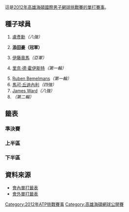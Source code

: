 這是[2012年高雄海碩國際男子網球挑戰賽的單打賽事](../Page/2012年高雄海碩國際男子網球挑戰賽.md "wikilink")。

## 種子球員

1.  [盧彥勳](../Page/盧彥勳.md "wikilink")*（八強）*

2.  **[添田豪](../Page/添田豪.md "wikilink")（冠軍）**

3.  [伊藤竜馬](https://zh.wikipedia.org/wiki/伊藤竜馬 "wikilink")*（亞軍）*

4.  [里克·德·霍伊斯特](../Page/里克·德·霍伊斯特.md "wikilink")*（第一輪）*

<!-- end list -->

5.   [Ruben
    Bemelmans](https://zh.wikipedia.org/wiki/魯賓·貝蒙爾曼斯 "wikilink")*（第一輪）*
6.   [馬可·丘迪內利](https://zh.wikipedia.org/wiki/馬可·丘迪內利 "wikilink")*（四強）*
7.   [James
    Ward](https://zh.wikipedia.org/wiki/詹姆斯·沃德_\(網球運動員\) "wikilink")*（八強）*
8.   *（第二輪）*

## 籤表

### 準決賽

### 上半區

### 下半區

## 資料來源

  - [會內單打籤表](http://www.atpworldtour.com/posting/2012/6490/mds.pdf)
  - [會外單打籤表](http://www.atpworldtour.com/posting/2012/6490/qs.pdf)

[Category:2012年ATP挑戰賽事](https://zh.wikipedia.org/wiki/Category:2012年ATP挑戰賽事 "wikilink")
[Category:高雄海碩網球公開賽](https://zh.wikipedia.org/wiki/Category:高雄海碩網球公開賽 "wikilink")